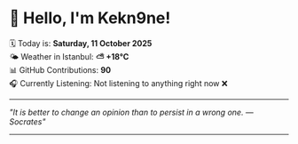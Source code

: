 # 👋 Hello, I'm Kekn9ne!

🗓️ Today is: **Saturday, 11 October 2025**  
🌤️ Weather in Istanbul: **⛅️  +18°C**  
📊 GitHub Contributions: **90**  
🎧 Currently Listening: Not listening to anything right now ❌

---

_"It is better to change an opinion than to persist in a wrong one. — *Socrates*"_

---
